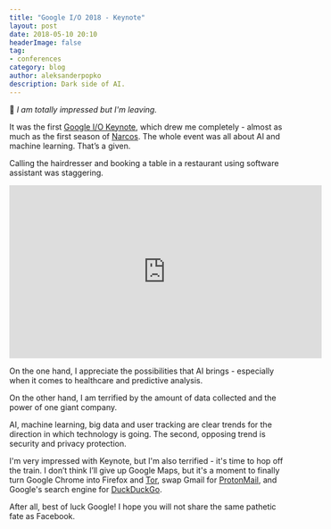 ```yaml
---
title: "Google I/O 2018 - Keynote"
layout: post
date: 2018-05-10 20:10
headerImage: false
tag:
- conferences
category: blog
author: aleksanderpopko
description: Dark side of AI.
---
```

🤖 *I am totally impressed but I'm leaving.*

It was the first [Google I/O Keynote](https://www.youtube.com/watch?v=ogfYd705cRs), which drew me completely - almost as much as the first season of [Narcos](https://www.imdb.com/title/tt2707408/). The whole event was all about AI and machine learning. That’s a given.

Calling the hairdresser and booking a table in a restaurant using software assistant was staggering.

<iframe width="560" height="310" src="https://www.youtube.com/embed/D5VN56jQMWM" frameborder="0" allowfullscreen></iframe>

On the one hand, I appreciate the possibilities that AI brings - especially when it comes to healthcare and predictive analysis. 

On the other hand, I am terrified by the amount of data collected and the power of one giant company.

AI, machine learning, big data and user tracking are clear trends for the direction in which technology is going. The second, opposing trend is security and privacy protection.

I'm very impressed with Keynote, but I'm also terrified - it's time to hop off the train. I don’t think I’ll give up Google Maps, but it's a moment to finally turn Google Chrome into Firefox and [Tor](https://www.torproject.org/), swap Gmail for [ProtonMail](https://protonmail.com/), and Google's search engine for [DuckDuckGo](https://duckduckgo.com/).

After all, best of luck Google! I hope you will not share the same pathetic fate as Facebook.
